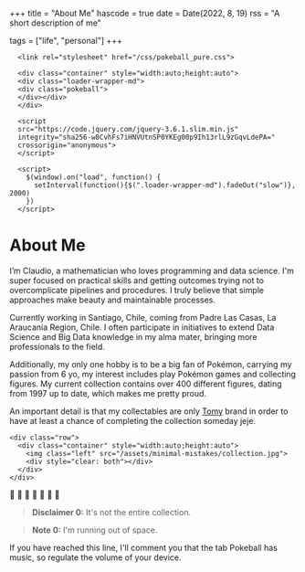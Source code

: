 +++
title = "About Me"
hascode = true
date = Date(2022, 8, 19)
rss = "A short description of me"

tags = ["life", "personal"]
+++

~~~
  <link rel="stylesheet" href="/css/pokeball_pure.css">

  <div class="container" style="width:auto;height:auto">
  <div class="loader-wrapper-md">
  <div class="pokeball">
  </div></div>
  </div>

  <script
  src="https://code.jquery.com/jquery-3.6.1.slim.min.js"
  integrity="sha256-w8CvhFs7iHNVUtnSP0YKEg00p9Ih13rlL9zGqvLdePA="
  crossorigin="anonymous">
  </script>

  <script>
    $(window).on("load", function() {
      setInterval(function(){$(".loader-wrapper-md").fadeOut("slow")}, 2000)
    })
  </script>
~~~

# About Me

I’m Claudio, a mathematician who loves programming and data science.
I'm super focused on practical skills and getting outcomes trying not to overcomplicate pipelines and procedures.
I truly believe that simple approaches make beauty and maintainable processes.

Currently working in Santiago, Chile, coming from Padre Las Casas, La Araucanía Region, Chile.
I often participate in initiatives to extend Data Science and Big Data knowledge in my alma mater,
bringing more professionals to the field.

Additionally, my only one hobby is to be a big fan of Pokémon, carrying my passion from 6 yo,
my interest includes play Pokémon games and collecting figures.
My current collection contains over 400 different figures, dating from 1997 up to date, which makes me pretty proud.

An important detail is that my collectables are only [Tomy](https://en.wikipedia.org/wiki/Tomy) brand
in order to have at least a chance of completing the collection someday jeje.

~~~
<div class="row">
  <div class="container" style="width:auto;height:auto">
    <img class="left" src="/assets/minimal-mistakes/collection.jpg">
    <div style="clear: both"></div>
  </div>
</div>
~~~
:tada: :tada: :tada: :tada: :tada: :tada: :tada:

> **Disclaimer 0:** It's not the entire collection.

> **Note 0:** I'm running out of space.

If you have reached this line, I'll comment you that the tab Pokeball has music, so regulate the volume of your device.
